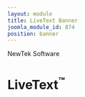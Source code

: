 ```yaml
---
layout: module
title: LiveText Banner
joomla_module_id: 874
position: banner
---
```

<!-- Module: LiveText Banner -->
<div class="content-container clearfix">
	<p class="corner">NewTek Software</p>
	<h1 class="header">LiveText<sup>™</sup></h1>
</div>
